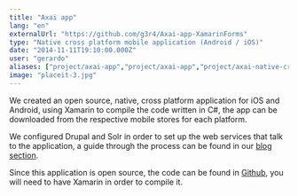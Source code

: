 ```yaml
---
title: "Axai app"
lang: "en"
externalUrl: "https://github.com/g3r4/Axai-app-XamarinForms"
type: "Native cross platform mobile application (Android / iOS)"
date: "2014-11-11T19:10:00.000Z"
user: "gerardo"
aliases: ["project/axai-app","project/axai-app","project/axai-native-cross-platform-mobile-application"]
image: "placeit-3.jpg"
---
```


<p>We created an open source, native, cross platform application for iOS and Android, using Xamarin to compile the code written in C#, the app can be downloaded from the respective mobile stores for each platform.</p><p>We configured Drupal and Solr in order to set up the web services that talk to the application, a guide through the process can be found in our <a href="/en/node/29">blog section</a>.</p><p>Since this application is open source, the code can be found in <a href="https://github.com/g3r4/Axai-app-XamarinForms">Github</a>, you will need to have Xamarin in order to compile it.</p>